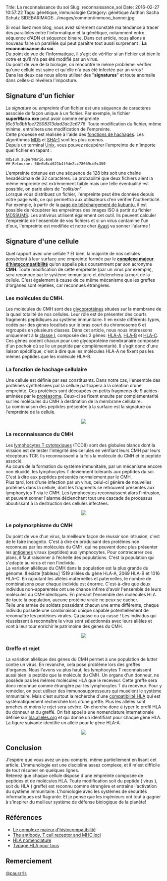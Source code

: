 Title: La reconnaissance du soi
Slug: reconnaissance_soi
Date: 2016-02-27 10:57:22
Tags: génétique, immunologie
Category: génétique
Author: Sacha Schutz
SIDEBARIMAGE:../images/common/immuno_banner.jpg

Si vous lisez mon blog, vous avez sûrement constaté ma tendance à tracer des parallèles entre l'informatique et la génétique, notamment entre séquence d'ADN et séquence binaire. Dans cet article, nous allons à nouveau faire un parallèle qui peut paraître tout aussi surprenant : **La reconnaissance du soi**.   
Du point de vue de l'informatique, il s'agit de vérifier si un fichier est bien le votre et qu'il n'a pas été modifié par un virus.   
Du point de vue de la biologie, on rencontre le même problème: vérifier qu'une cellule est saine et qu'elle n'a pas été infectée par un virus !  
Dans les deux cas nous allons utiliser des "**signatures**" et toute anomalie dans celles-ci révélera l'imposture.   

## Signature d'un fichier
La *signature* ou *empreinte* d'un fichier est une séquence de caractères associée de façon unique à un fichier. Par exemple, le fichier **superMario.exe** peut avoir comme empreinte *f6c51c6bb1ce72508313dad3dc3c6776*. Toute modification du fichier, même minime, entraînera une modification de l'empreinte.   
Cette prouesse est réalisée à l'aide des [fonctions de hachages](https://fr.wikipedia.org/wiki/Fonction_de_hachage). Les algorithmes [MD5](https://fr.wikipedia.org/wiki/MD5) et [SHA-1](https://fr.wikipedia.org/wiki/SHA-1) sont les plus connus.    
Depuis un terminal [Unix](https://fr.wikipedia.org/wiki/Unix), vous pouvez récupérer l'empreinte de n'importe quel fichier en tapant : 


    md5sum superMario.exe   
    ## Retourne: 50e6b5cd621b4f9de2cc78669cd0c350

L'empreinte obtenue est une séquence de 128 bits soit une chaîne hexadécimale de 32 caractères. La probabilité que deux fichiers aient la même empreinte est extrèmement faible mais une telle éventualité est possible, on parle alors de "*collision*".    
Lorsque vous distribuez un fichier, l'empreinte peut être données depuis votre page web, ce qui permettra aux utilisateurs d'en vérifier l'authenticité. Par exemple, à partir de la [page de téléchargement de kubuntu](http://cdimage.ubuntu.com/kubuntu/releases/wily/release/), il est possible de récupérer les empreintes des images ISO à partir du fichier [MD5SUMS](http://cdimage.ubuntu.com/kubuntu/releases/wily/release/MD5SUMS). 
Les antivirus utilisent également cet outil. Ils peuvent calculer l'empreinte de l'ensemble de vos fichiers et si un virus contamine l'un d'eux, l'empreinte est modifiée et notre cher [Avast](https://fr.wikipedia.org/wiki/Avast!) va sonner l'alarme !


## Signature d'une cellule 
Quel rapport avec une cellule ? Et bien, la majorité de nos cellules possèdent à leur surface une empreinte formée par le **[complexe majeur d'histocompatibilité](https://fr.wikipedia.org/wiki/Complexe_majeur_d'histocompatibilit%C3%A9)** qu'on appelle plus couramment par son acronyme **CMH**. Toute modification de cette empreinte (par un virus par exemple), sera reconnue par le système immunitaire et déclenchera la mort de la cellule. C'est également à cause de ce même mécanisme que les greffes d'organes sont rejetées, car reconnues  étrangères. 

### Les molécules du CMH. 
Les molécules du CMH sont des [glycoprotéines](https://fr.wikipedia.org/wiki/Glycoprot%C3%A9ine) situées sur la membrane de la quasi totalité de nos cellules. Leur rôle est de présenter des courts fragments peptidiques au système immunitaire. Il en existe différents types, codés par des gènes localisés sur le bras court du chromosome 6 et regroupés en plusieurs classes. Dans cet article, nous nous intéressons uniquement à la [classe I](https://fr.wikipedia.org/wiki/Complexe_majeur_d'histocompatibilit%C3%A9#CMH_de_classe_I), composée des 3 gènes: [HLA-A](http://www.ensembl.org/Homo_sapiens/Gene/Summary?db=core;g=ENSG00000206503;r=6:29941260-29945884), [HLA-B](http://www.ensembl.org/Homo_sapiens/Gene/Summary?db=core;g=ENSG00000234745;r=6:31353872-31357188) et [HLA-C](http://www.ensembl.org/Homo_sapiens/Gene/Summary?db=core;g=ENSG00000204525;r=6:31268749-31272130).  
Ces gènes codent chacun pour une glycoprotéine membranaire composée d'un pochoir où se lie un peptide par complémentarité. Il s'agit donc d'une liaison spécifique, c'est à dire que les molécules HLA-A ne fixent pas les mêmes peptides que les molécule HLA-B. 

### La fonction de hachage cellulaire 
Une cellule est définie par ses constituants. Dans notre cas, l'ensemble des protéines synthétisées par la cellule  participera à la création d'une empreinte. Ces protéines sont découpées en petits fragments de 9 acides-aminées par le [protéasome](https://fr.wikipedia.org/wiki/Prot%C3%A9asome). Ceux-ci se fixent ensuite par complémentarité sur les molécules du CMH à destination de la membrane cellulaire.    
La combinaison des peptides présentée à la surface est la signature ou l'empreinte de la cellule.  

<p align="center">
    <img src="../images/post14/cell_hla.png">
</p>

### La reconnaissance du CMH
Les [lymphocytes T cytotoxiques](https://fr.wikipedia.org/wiki/Lymphocyte_T_cytotoxique) (TCD8) sont des globules blancs dont la mission est de tester l'intégrité des cellules en vérifiant leurs CMH par leurs récepteurs TCR. Ils reconnaissent à la fois la molécule du CMH et le peptide associé.   
Au cours de la formation du système immunitaire, par un mécanisme encore non élucidé, les lymphocytes T deviennent tolérants aux peptides du soi. C'est à dire aux peptides présentés normalement par le CMH.   
Plus tard, lors d'une infection par un virus, celui-ci génère de nouvelles protéines dans la cellule, dont les fragments se retrouvent présentés aux lymphocytes T via le CMH. Les lymphocytes reconnaissent alors l'intrusion, et peuvent sonner l'alarme déclenchant tout une cascade de processus aboutissant à la destruction des cellules infectées.   


<p align="center">
    <img src="../images/post14/lymphoT.png">
</p>


### Le polymorphisme du CMH 
Du point de vue d'un virus, la meilleure façon de réussir son intrusion, c'est de le faire incognito. C'est à dire en produisant des protéines non reconnues par les molécules du CMH, qui ne peuvent donc plus présenter les [antigènes](https://fr.wikipedia.org/wiki/Antig%C3%A8ne) viraux (peptides) aux lymphocytes. Pour contrecarrer ces plans, il faut raisonner à l’échelle des populations. C'est la population qui s'adapte au virus et non l'individu.   
La variation allélique du CMH dans la population est la plus grande du génome. Il existe [tableau] 1519 allèles du gène HLA-A, 2069 HLA-B et 1016 HLA-C. En rajoutant les allèles maternelles et paternelles, le nombre de combinaisons pour chaque individu est énorme. C'est-à-dire que deux individus non-apparentés ont une chance infime d'avoir l'ensemble de leurs molécules du CMH identiques. En prenant l'ensemble des molécules HLA de toute la population, aucune protéine virale ne peux se cacher.    
Telle une armée de soldats possédant chacun une arme différente, chaque individu possède une combinaison unique capable potentiellement de reconnaître les protéines virales. Ça passe ou ça casse ! Les individus qui réussissent à reconnaître le virus sont sélectionnés avec leurs allèles et vont à leur tour enrichir le patrimoine des gènes du CMH.  

<p align="center">
    <img src="../images/post14/frequence.jpg">
</p>

### Greffe et rejet 
La variation allélique des gènes du CMH permet à une population de lutter contre un virus. En revanche, cela pose problème lors des greffes d'organes. Nous l'avons vu plus haut, les lymphocytes T reconnaissent aussi bien le peptide que la molécule du CMH. Un organe d'un donneur, ne possède pas les mêmes molécules HLA que le receveur. Cette greffe sera donc reconnue comme étrangère par les lymphocytes T du receveur. Pour y remédier, on peut utiliser des immunosuppresseurs qui musèlent le système immunitaire. Mais c'est surtout la recherche d'une [compatibilité HLA](http://biblio.hmr.qc.ca/ciup/Publications_pdf/T/typage_hla_onc011.pdf) qui est systématiquement recherchée lors d'une greffe. Plus les allèles sont proches et moins le rejet sera sévère. On cherche donc à typer le profil HLA du donneur et du greffé. On fait appel à une nomenclature internationale définie sur [hla.alleles.org](http://hla.alleles.org/) et qui donne un identifiant pour chaque gène HLA. La figure suivante identifie un allèle pour le gène HLA-A. 

<p align="center">
    <img src="../images/post14/nomenclature.png">
</p>

## Conclusion 
J'espère que vous avez un peu compris, même partiellement en lisant cet article. L'immunologie est une discipline assez complexe, et il m'est difficile de tout résumer en quelques lignes.   
Retenez que chaque cellule dispose d'une empreinte composée de peptides et de molécules HLA. Toute modification soit du peptide ( virus ), soit du HLA ( greffe) est reconnu comme étrangère et entraîne l'activation du système immunitaire. L'homologie avec les systèmes de sécurités informatiques est flagrante. Et je pense que les ingénieurs ont tout à gagner à s'inspirer du meilleur système de défense biologique de la planète! 
## Références 
* [Le complexe majeur d'histocompatibilité](http://www.assim.refer.org/raisil/raisil/L02_files/page82-4.-complexe-majeur-d0027histocompatibilite.pdf)
* [The antibody, T cell receptor and MHC loci](http://nfs.unipv.it/nfs/minf/dispense/immunology/lectures/files/loci_abs_tcr_mhc.html
)
* [HLA nomenclature](http://hla.alleles.org/)
* [Typage HLA pour tous](http://biblio.hmr.qc.ca/ciup/Publications_pdf/T/typage_hla_onc011.pdf)


## Remerciement 
[@pausrrls](https://github.com/pausrrls)


